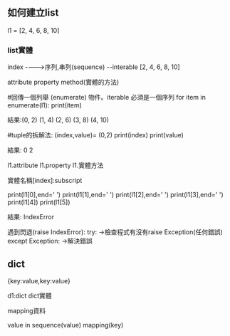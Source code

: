 ## 如何建立list 
l1 = [2, 4, 6, 8, 10]
### list實體
index ---->序列,串列(sequence) --interable
[2, 4, 6, 8, 10]

attribute
property
method(實體的方法)

#回傳一個列舉 (enumerate) 物件。iterable 必須是一個序列
for item in enumerate(l1):
    print(item)

結果:(0, 2)
     (1, 4)
     (2, 6)
     (3, 8)
     (4, 10)

#tuple的拆解法:
(index,value)= (0,2)
print(index)
print(value)

結果:  0
       2

l1.attribute
l1.property
l1.實體方法

實體名稱[index]:subscript


print(l1[0],end=' ')
print(l1[1],end=' ')
print(l1[2],end=' ')
print(l1[3],end=' ')
print(l1[4])
print(l1[5])

結果: IndexError

遇到閃退(raise IndexError):
try:
->檢查程式有沒有raise Exception(任何錯誤)
except Exception:
->解決錯誤



## dict
{key:value,key:value}

d1:dict
dict實體

mapping資料


value in sequence(value)
         mapping(key)
